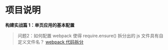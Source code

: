 # 项目说明

**构建实战篇 1：单页应用的基本配置**

> 问题2：如何配置 webpack 使得 require.ensure() 拆分出的 js 文件具有自定义文件名？
> [webpack 代码拆分](https://segmentfault.com/a/1190000007649417/)
